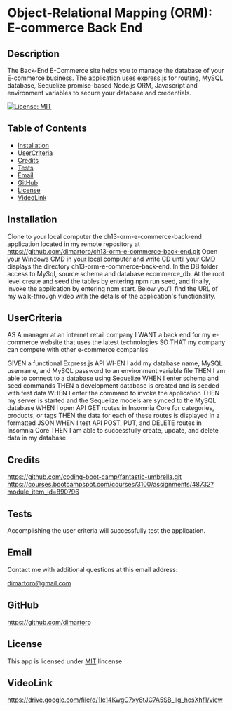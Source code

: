 
# Object-Relational Mapping (ORM): E-commerce Back End

## Description
The Back-End E-Commerce site helps you to manage the database of your E-commerce business. The application uses express.js for routing, MySQL database, Sequelize promise-based Node.js ORM,  Javascript and environment variables to secure your database and credentials.

  [![License: MIT](https://img.shields.io/badge/License-MIT-yellow.svg)](https://opensource.org/licenses/MIT)

## Table of Contents
- [Installation](#installation)
- [UserCriteria](#usercriteria)
- [Credits](#credits)
- [Tests](#tests)
- [Email](#email)
- [GitHub](#github)
- [License](#license)
- [VideoLink](#videolink)

## Installation
Clone to your local computer the ch13-orm-e-commerce-back-end application located in my remote repository at https://github.com/dimartoro/ch13-orm-e-commerce-back-end.git Open your Windows CMD in your local computer and write CD until your CMD displays the directory ch13-orm-e-commerce-back-end. In the DB folder access to MySql, source schema and database ecommerce_db. At the root level create and seed the tables by entering npm run seed, and finally, invoke the application by entering npm start. Below you'll find the URL of my walk-through video with the details of the application's functionality.

## UserCriteria
AS A manager at an internet retail company
I WANT a back end for my e-commerce website that uses the latest technologies
SO THAT my company can compete with other e-commerce companies

GIVEN a functional Express.js API
WHEN I add my database name, MySQL username, and MySQL password to an environment variable file
THEN I am able to connect to a database using Sequelize
WHEN I enter schema and seed commands
THEN a development database is created and is seeded with test data
WHEN I enter the command to invoke the application
THEN my server is started and the Sequelize models are synced to the MySQL database
WHEN I open API GET routes in Insomnia Core for categories, products, or tags
THEN the data for each of these routes is displayed in a formatted JSON
WHEN I test API POST, PUT, and DELETE routes in Insomnia Core
THEN I am able to successfully create, update, and delete data in my database

## Credits
https://github.com/coding-boot-camp/fantastic-umbrella.git  
https://courses.bootcampspot.com/courses/3100/assignments/48732?module_item_id=890796  


## Tests
Accomplishing the user criteria will successfully test the application.

## Email
Contact me with additional questions at this email address:

dimartoro@gmail.com

## GitHub
https://github.com/dimartoro

## License
This app is licensed under [MIT](https://choosealicense.com/licenses/mit/) lincense

## VideoLink
https://drive.google.com/file/d/1Ic14KwgC7xy8tJC7A5SB_llg_hcsXhf1/view



